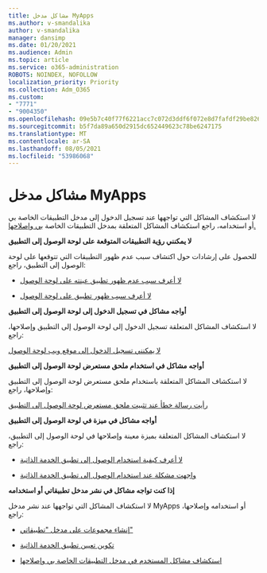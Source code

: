 ```yaml
---
title: مشاكل مدخل MyApps
ms.author: v-smandalika
author: v-smandalika
manager: dansimp
ms.date: 01/20/2021
ms.audience: Admin
ms.topic: article
ms.service: o365-administration
ROBOTS: NOINDEX, NOFOLLOW
localization_priority: Priority
ms.collection: Adm_O365
ms.custom:
- "7771"
- "9004350"
ms.openlocfilehash: 09e5b7c40f77f6221acc7c072d3ddf6f072e8d7fafdf29be8262dfeed051dddd
ms.sourcegitcommit: b5f7da89a650d2915dc652449623c78be6247175
ms.translationtype: MT
ms.contentlocale: ar-SA
ms.lasthandoff: 08/05/2021
ms.locfileid: "53986068"
---
```

# <a name="myapps-portal-issues"></a>مشاكل مدخل MyApps

لا استكشاف المشاكل التي تواجهها عند تسجيل الدخول إلى مدخل التطبيقات الخاصة بي أو استخدامه، راجع استكشاف المشاكل المتعلقة بمدخل التطبيقات الخاصة [بي وإصلاحها.](https://docs.microsoft.com/azure/active-directory/user-help/my-apps-portal-end-user-troubleshoot)

**لا يمكنني رؤية التطبيقات المتوقعة على لوحة الوصول إلى التطبيق**

للحصول على إرشادات حول اكتشاف سبب عدم ظهور التطبيقات التي تتوقعها على لوحة الوصول إلى التطبيق، راجع:

- [لا أعرف سبب عدم ظهور تطبيق عينته على لوحة الوصول](https://docs.microsoft.com/azure/active-directory/manage-apps/application-sign-in-other-problem-access-panel)
     
- [لا أعرف سبب ظهور تطبيق على لوحة الوصول](https://docs.microsoft.com/azure/active-directory/manage-apps/application-sign-in-other-problem-access-panel)

**أواجه مشاكل في تسجيل الدخول إلى لوحة الوصول إلى التطبيق**

لا استكشاف المشاكل المتعلقة تسجيل الدخول إلى لوحة الوصول إلى التطبيق وإصلاحها، راجع:

[لا يمكنني تسجيل الدخول إلى موقع ويب لوحة الوصول](https://docs.microsoft.com/azure/active-directory/manage-apps/application-sign-in-other-problem-access-panel)

**أواجه مشاكل في استخدام ملحق مستعرض لوحة الوصول إلى التطبيق**

لا استكشاف المشاكل المتعلقة باستخدام ملحق مستعرض لوحة الوصول إلى التطبيق وإصلاحها، راجع:

[رأيت رسالة خطأ عند تثبيت ملحق مستعرض لوحة الوصول إلى التطبيق](https://docs.microsoft.com/azure/active-directory/application-access-panel-extension-problem-installing/)

**أواجه مشاكل في ميزة في لوحة الوصول إلى التطبيق**

لا استكشاف المشاكل المتعلقة بميزة معينة وإصلاحها في لوحة الوصول إلى التطبيق، راجع:

- [لا أعرف كيفية استخدام الوصول إلى تطبيق الخدمة الذاتية](https://docs.microsoft.com/azure/active-directory/manage-apps/access-panel-manage-self-service-access) 

- [واجهت مشكلة عند استخدام الوصول إلى تطبيق الخدمة الذاتية](https://docs.microsoft.com/azure/active-directory/manage-apps/access-panel-manage-self-service-access)
    
**إذا كنت تواجه مشاكل في نشر مدخل تطبيقاتي أو استخدامه**

لا استكشاف المشاكل التي تواجهها عند نشر مدخل MyApps أو استخدامه وإصلاحها، راجع:

- [إنشاء مجموعات على مدخل "تطبيقاتي"](https://docs.microsoft.com/azure/active-directory/manage-apps/access-panel-collections) 
    
- [تكوين تعيين تطبيق الخدمة الذاتية](https://docs.microsoft.com/azure/active-directory/manage-apps/manage-self-service-access)
     
- [استكشاف مشاكل المستخدم في مدخل التطبيقات الخاصة بي وإصلاحها](https://docs.microsoft.com/azure/active-directory/user-help/my-apps-portal-end-user-troubleshoot)



